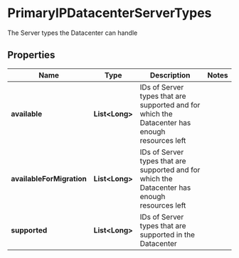 

# PrimaryIPDatacenterServerTypes

The Server types the Datacenter can handle

## Properties

| Name | Type | Description | Notes |
|------------ | ------------- | ------------- | -------------|
|**available** | **List&lt;Long&gt;** | IDs of Server types that are supported and for which the Datacenter has enough resources left |  |
|**availableForMigration** | **List&lt;Long&gt;** | IDs of Server types that are supported and for which the Datacenter has enough resources left |  |
|**supported** | **List&lt;Long&gt;** | IDs of Server types that are supported in the Datacenter |  |



